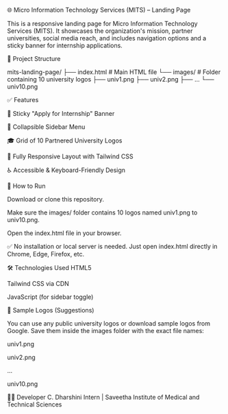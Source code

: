 🌐 Micro Information Technology Services (MITS) – Landing Page

This is a responsive landing page for Micro Information Technology Services (MITS). It showcases the organization's mission, partner universities, social media reach, and includes navigation options and a sticky banner for internship applications.

📁 Project Structure

mits-landing-page/
├── index.html          # Main HTML file
└── images/             # Folder containing 10 university logos
    ├── univ1.png
    ├── univ2.png
    ├── ...
    └── univ10.png
    
✅ Features

🧲 Sticky "Apply for Internship" Banner

🍔 Collapsible Sidebar Menu

🎓 Grid of 10 Partnered University Logos

📱 Fully Responsive Layout with Tailwind CSS

♿ Accessible & Keyboard-Friendly Design

🚀 How to Run

Download or clone this repository.

Make sure the images/ folder contains 10 logos named univ1.png to univ10.png.

Open the index.html file in your browser.

✅ No installation or local server is needed. Just open index.html directly in Chrome, Edge, Firefox, etc.

🛠️ Technologies Used
HTML5

Tailwind CSS via CDN

JavaScript (for sidebar toggle)

📸 Sample Logos (Suggestions)

You can use any public university logos or download sample logos from Google. Save them inside the images folder with the exact file names:

univ1.png

univ2.png

...

univ10.png

🙋‍♀️ Developer
C. Dharshini
Intern | Saveetha Institute of Medical and Technical Sciences
